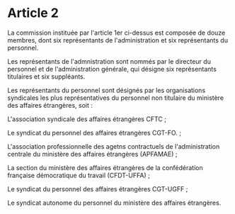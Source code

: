 # Article 2

La commission instituée par l'article 1er ci-dessus est composée de douze membres, dont six représentants de l'administration et six représentants du personnel.

Les représentants de l'admnistration sont nommés par le directeur du personnel et de l'administration générale, qui désigne six représentants titulaires et six suppléants.

Les représentants du personnel sont désignés par les organisations syndicales les plus représentatives du personnel non titulaire du ministère des affaires étrangères, soit :

L'association syndicale des affaires étrangères CFTC ;

Le syndicat du personnel des affaires étrangères CGT-FO. ;

L'association professionnelle des agetns contractuels de l'administration centrale du ministère des affaires étrangères (APFAMAE) ;

La section du ministère des affaires étrangères de la confédération française démocratique du travail (CFDT-UFFA) ;

Le syndicat du personnel des affaires étrangères CGT-UGFF ;

Le syndicat autonome du personnel du ministère des affaires étrangères.
